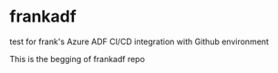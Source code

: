 # frankadf
test for frank's Azure ADF CI/CD integration with Github environment

This is the begging of frankadf repo 
